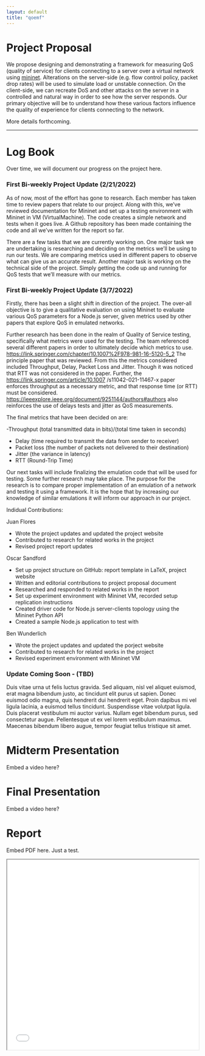 ```yaml
---
layout: default
title: "qoemf"
---
```


# Project Proposal

We propose designing and demonstrating a framework for measuring QoS (quality of service) for clients connecting to a server over a virtual 
network using [mininet](http://mininet.org/). Alterations on the server-side (e.g. flow control policy, packet drop rates) will be used to simulate 
load or unstable connection. On the client-side, we can recreate DoS and other attacks on the server in a controlled and natural way in order to 
see how the server responds. Our primary objective will be to understand how these various factors influence the quality of experience for clients 
connecting to the network. 

More details forthcoming.


* * *

# Log Book

Over time, we will document our progress on the project here.


### First Bi-weekly Project Update (2/21/2022)

As  of now, most of the  effort has gone to research. Each member has taken time to review papers that relate to our project. Along with this, we’ve reviewed documentation for Mininet and set up a testing environment with Mininet in VM (VirtualMachine). The code creates a simple network and tests when it goes live. A Github repository has been made containing the code and all we’ve written for the report so far.

There are a few tasks that we are currently working on. One major task we are undertaking is researching and deciding on the metrics we’ll be using to run our tests. We are comparing metrics used in different papers to observe what can give us an accurate result. Another major task is working on the technical side of the project. Simply getting the code up and running for QoS tests that we’ll measure with our metrics.

### First Bi-weekly Project Update (3/7/2022)

Firstly, there has been a slight shift in direction of the project. The over-all objective is to give a qualitative evaluation on using Mininet to evaluate various QoS parameters for a Node.js server, given metrics used by other papers that explore QoS in emulated networks.

Further research has been done in the realm of Quality of Service testing, specifically what metrics were used for the testing. The team referenced several different papers in 
order to ultimately decide which metrics to use. https://link.springer.com/chapter/10.1007%2F978-981-16-5120-5_2 The principle paper that was reviewed. From this the metrics 
considered included Throughput, Delay, Packet Loss and Jitter. Though it was noticed that RTT was not considered in the paper. Further, the https://link.springer.com/article/10.1007
/s11042-021-11467-x paper enforces throughput as a necessary metric, and that response time (or RTT) must be considered. https://ieeexplore.ieee.org/document/9251144/authors#authors 
also reinforces the use of delays tests and jitter as QoS measurements.   

The final metrics that have been decided on are: 

-Throughput (total transmitted data in bits)/(total time taken in seconds)
- Delay (time required to transmit the data from sender to receiver)
- Packet loss (the number of packets not delivered to their destination)
- Jitter (the variance in latency)
- RTT (Round-Trip Time)

Our next tasks will include finalizing the emulation code that will be used for testing. Some further research may take place. The purpose for the research is to compare proper 
implementation of an emulation of a network and testing it using a framework. It is the hope that by increasing our knowledge of similar emulations it will inform our approach in our 
project. 

Indidual Contributions:

Juan Flores
- Wrote the project updates and updated the project website
- Contributed to research for related works in the project
- Revised project report updates 

Oscar Sandford
- Set up project structure on GitHub: report template in LaTeX, project website
- Written and editorial contributions to project proposal document
- Researched and responded to related works in the report
- Set up experiment environment with Mininet VM, recorded setup replication instructions
- Created driver code for Node.js server-clients topology using the Mininet Python API
- Created a sample Node.js application to test with

Ben Wunderlich
- Wrote the project updates and updated the porject website
- Contributed to research for related works in the project
- Revised experiment environment with Mininet VM

### Update Coming Soon - (TBD)

Duis vitae urna ut felis luctus gravida. Sed aliquam, nisl vel aliquet euismod, erat magna bibendum justo, ac tincidunt elit purus ut sapien. Donec euismod odio magna, quis hendrerit dui hendrerit eget. Proin dapibus mi vel ligula lacinia, a euismod tellus tincidunt. Suspendisse vitae volutpat ligula. Duis placerat vestibulum mi auctor varius. Nullam eget bibendum purus, sed consectetur augue. Pellentesque ut ex vel lorem vestibulum maximus. Maecenas bibendum libero augue, tempor feugiat tellus tristique sit amet.


# Midterm Presentation

Embed a video here?

# Final Presentation

Embed a video here?


# Report 

Embed PDF here. Just a test.
<iframe src="../report/report.pdf" width="100%" height="500px"></iframe>
